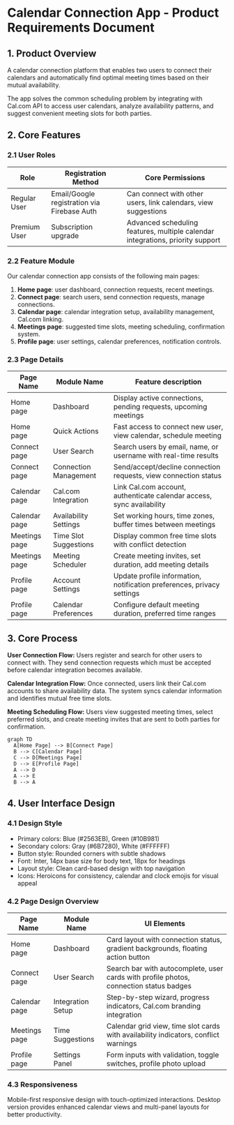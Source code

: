 # Calendar Connection App - Product Requirements Document

## 1. Product Overview
A calendar connection platform that enables two users to connect their calendars and automatically find optimal meeting times based on their mutual availability.

The app solves the common scheduling problem by integrating with Cal.com API to access user calendars, analyze availability patterns, and suggest convenient meeting slots for both parties.

## 2. Core Features

### 2.1 User Roles
| Role | Registration Method | Core Permissions |
|------|---------------------|------------------|
| Regular User | Email/Google registration via Firebase Auth | Can connect with other users, link calendars, view suggestions |
| Premium User | Subscription upgrade | Advanced scheduling features, multiple calendar integrations, priority support |

### 2.2 Feature Module
Our calendar connection app consists of the following main pages:
1. **Home page**: user dashboard, connection requests, recent meetings.
2. **Connect page**: search users, send connection requests, manage connections.
3. **Calendar page**: calendar integration setup, availability management, Cal.com linking.
4. **Meetings page**: suggested time slots, meeting scheduling, confirmation system.
5. **Profile page**: user settings, calendar preferences, notification controls.

### 2.3 Page Details
| Page Name | Module Name | Feature description |
|-----------|-------------|---------------------|
| Home page | Dashboard | Display active connections, pending requests, upcoming meetings |
| Home page | Quick Actions | Fast access to connect new user, view calendar, schedule meeting |
| Connect page | User Search | Search users by email, name, or username with real-time results |
| Connect page | Connection Management | Send/accept/decline connection requests, view connection status |
| Calendar page | Cal.com Integration | Link Cal.com account, authenticate calendar access, sync availability |
| Calendar page | Availability Settings | Set working hours, time zones, buffer times between meetings |
| Meetings page | Time Slot Suggestions | Display common free time slots with conflict detection |
| Meetings page | Meeting Scheduler | Create meeting invites, set duration, add meeting details |
| Profile page | Account Settings | Update profile information, notification preferences, privacy settings |
| Profile page | Calendar Preferences | Configure default meeting duration, preferred time ranges |

## 3. Core Process
**User Connection Flow:**
Users register and search for other users to connect with. They send connection requests which must be accepted before calendar integration becomes available.

**Calendar Integration Flow:**
Once connected, users link their Cal.com accounts to share availability data. The system syncs calendar information and identifies mutual free time slots.

**Meeting Scheduling Flow:**
Users view suggested meeting times, select preferred slots, and create meeting invites that are sent to both parties for confirmation.

```mermaid
graph TD
  A[Home Page] --> B[Connect Page]
  B --> C[Calendar Page]
  C --> D[Meetings Page]
  D --> E[Profile Page]
  A --> D
  A --> E
  B --> A
```

## 4. User Interface Design
### 4.1 Design Style
- Primary colors: Blue (#2563EB), Green (#10B981)
- Secondary colors: Gray (#6B7280), White (#FFFFFF)
- Button style: Rounded corners with subtle shadows
- Font: Inter, 14px base size for body text, 18px for headings
- Layout style: Clean card-based design with top navigation
- Icons: Heroicons for consistency, calendar and clock emojis for visual appeal

### 4.2 Page Design Overview
| Page Name | Module Name | UI Elements |
|-----------|-------------|-------------|
| Home page | Dashboard | Card layout with connection status, gradient backgrounds, floating action button |
| Connect page | User Search | Search bar with autocomplete, user cards with profile photos, connection status badges |
| Calendar page | Integration Setup | Step-by-step wizard, progress indicators, Cal.com branding integration |
| Meetings page | Time Suggestions | Calendar grid view, time slot cards with availability indicators, conflict warnings |
| Profile page | Settings Panel | Form inputs with validation, toggle switches, profile photo upload |

### 4.3 Responsiveness
Mobile-first responsive design with touch-optimized interactions. Desktop version provides enhanced calendar views and multi-panel layouts for better productivity.
